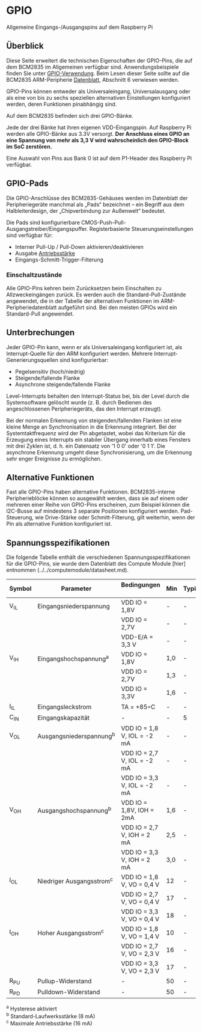 # GPIO

Allgemeine Eingangs-/Ausgangspins auf dem Raspberry Pi

## Überblick

Diese Seite erweitert die technischen Eigenschaften der GPIO-Pins, die auf dem BCM2835 im Allgemeinen verfügbar sind. Anwendungsbeispiele finden Sie unter [GPIO-Verwendung](../../../usage/gpio/README.md). Beim Lesen dieser Seite sollte auf die BCM2835 ARM-Peripherie [Datenblatt](../bcm2835/README.md), Abschnitt 6 verwiesen werden.

GPIO-Pins können entweder als Universaleingang, Universalausgang oder als eine von bis zu sechs speziellen alternativen Einstellungen konfiguriert werden, deren Funktionen pinabhängig sind.

Auf dem BCM2835 befinden sich drei GPIO-Bänke.

Jede der drei Bänke hat ihren eigenen VDD-Eingangspin. Auf Raspberry Pi werden alle GPIO-Bänke aus 3.3V versorgt. **Der Anschluss eines GPIO an eine Spannung von mehr als 3,3 V wird wahrscheinlich den GPIO-Block im SoC zerstören.**

Eine Auswahl von Pins aus Bank 0 ist auf dem P1-Header des Raspberry Pi verfügbar.

## GPIO-Pads

Die GPIO-Anschlüsse des BCM2835-Gehäuses werden im Datenblatt der Peripheriegeräte manchmal als „Pads“ bezeichnet – ein Begriff aus dem Halbleiterdesign, der „Chipverbindung zur Außenwelt“ bedeutet.

Die Pads sind konfigurierbare CMOS-Push-Pull-Ausgangstreiber/Eingangspuffer. Registerbasierte Steuerungseinstellungen sind verfügbar für:

- Interner Pull-Up / Pull-Down aktivieren/deaktivieren
- Ausgabe [Antriebsstärke](gpio_pads_control.md)
- Eingangs-Schmitt-Trigger-Filterung

### Einschaltzustände

Alle GPIO-Pins kehren beim Zurücksetzen beim Einschalten zu Allzweckeingängen zurück. Es werden auch die Standard-Pull-Zustände angewendet, die in der Tabelle der alternativen Funktionen im ARM-Peripheriedatenblatt aufgeführt sind. Bei den meisten GPIOs wird ein Standard-Pull angewendet.

## Unterbrechungen

Jeder GPIO-Pin kann, wenn er als Universaleingang konfiguriert ist, als Interrupt-Quelle für den ARM konfiguriert werden. Mehrere Interrupt-Generierungsquellen sind konfigurierbar:

- Pegelsensitiv (hoch/niedrig)
- Steigende/fallende Flanke
- Asynchrone steigende/fallende Flanke

Level-Interrupts behalten den Interrupt-Status bei, bis der Level durch die Systemsoftware gelöscht wurde (z. B. durch Bedienen des angeschlossenen Peripheriegeräts, das den Interrupt erzeugt).

Bei der normalen Erkennung von steigenden/fallenden Flanken ist eine kleine Menge an Synchronisation in die Erkennung integriert. Bei der Systemtaktfrequenz wird der Pin abgetastet, wobei das Kriterium für die Erzeugung eines Interrupts ein stabiler Übergang innerhalb eines Fensters mit drei Zyklen ist, d. h. ein Datensatz von '1 0 0' oder '0 1 1'. Die asynchrone Erkennung umgeht diese Synchronisierung, um die Erkennung sehr enger Ereignisse zu ermöglichen.

## Alternative Funktionen

Fast alle GPIO-Pins haben alternative Funktionen. BCM2835-interne Peripherieblöcke können so ausgewählt werden, dass sie auf einem oder mehreren einer Reihe von GPIO-Pins erscheinen, zum Beispiel können die I2C-Busse auf mindestens 3 separate Positionen konfiguriert werden. Pad-Steuerung, wie Drive-Stärke oder Schmitt-Filterung, gilt weiterhin, wenn der Pin als alternative Funktion konfiguriert ist.

## Spannungsspezifikationen

Die folgende Tabelle enthält die verschiedenen Spannungsspezifikationen für die GPIO-Pins, sie wurde dem Datenblatt des Compute Module [hier] entnommen (../../computemodule/datasheet.md).

| Symbol | Parameter | Bedingungen &emsp;| Min | Typisch | Max | Einheit |
|--------|-----------|------------|------|---------|------|------|
|V<sub>IL</sub>|Eingangsniederspannung | VDD IO = 1,8V | - | - |0,6 | V |
| | | VDD IO = 2,7V | - | - | 0,8 | V |
| | | VDD-E/A = 3,3 V | - | - | 0,9 | V |
|V<sub>IH</sub>| Eingangshochspannung<sup>a</sup> | VDD IO = 1,8V | 1,0 | - | - | V |
| | | VDD IO = 2,7V | 1,3 | - | - | V |
| | |VDD IO = 3,3V | 1,6 | - | - | V |
|I<sub>IL</sub>| Eingangsleckstrom | TA = +85◦C | - | - | 5 | µA |
|C<sub>IN</sub>| Eingangskapazität | - | - | 5 | - | pF |
|V<sub>OL</sub>| Ausgangsniederspannung<sup>b</sup> | VDD IO = 1,8 V, IOL = -2 mA | - | - | 0,2 | V |
| | | VDD IO = 2,7 V, IOL = -2 mA | - | - | 0,15 | V |
| | | VDD IO = 3,3 V, IOL = -2 mA | - | - | 0,14 | V |
|V<sub>OH</sub>| Ausgangshochspannung<sup>b</sup> | VDD IO = 1,8V, IOH = 2mA | 1,6 | - | - | V |
| | | VDD IO = 2,7 V, IOH = 2 mA | 2,5 | - | - | V |
| | | VDD IO = 3,3 V, IOH = 2 mA | 3,0 | - | - | V |
|I<sub>OL</sub>| Niedriger Ausgangsstrom<sup>c</sup> | VDD IO = 1,8 V, VO = 0,4 V | 12 | - | - | mA |
| | | VDD IO = 2,7 V, VO = 0,4 V | 17 | - | - | mA |
| | | VDD IO = 3,3 V, VO = 0,4 V | 18 | - | - | mA |
|I<sub>OH</sub>| Hoher Ausgangsstrom<sup>c</sup> | VDD IO = 1,8 V, VO = 1,4 V | 10 | - | - | mA |
| | | VDD IO = 2,7 V, VO = 2,3 V | 16 | - | - | mA |
| | | VDD IO = 3,3 V, VO = 2,3 V | 17 | - | - | mA |
| R<sub>PU</sub> | Pullup-Widerstand | - | 50 | - | 65 | kΩ |
| R<sub>PD</sub> | Pulldown-Widerstand | - | 50 | - |65 | kΩ |

<sup>a</sup> Hysterese aktiviert  
<sup>b</sup> Standard-Laufwerksstärke (8 mA)  
<sup>c</sup> Maximale Antriebsstärke (16 mA)